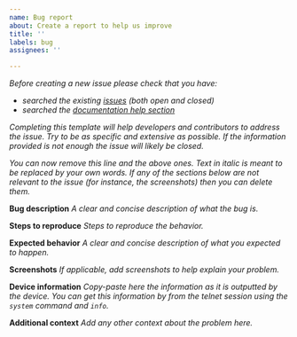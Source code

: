 ```yaml
---
name: Bug report
about: Create a report to help us improve
title: ''
labels: bug
assignees: ''

---
```


*Before creating a new issue please check that you have:*

* *searched the existing [issues](https://github.com/proddy/EMS-ESP/issues) (both open and closed)*
* *searched the [documentation help section](https://emsesp.github.io/docs)*

*Completing this template will help developers and contributors to address the issue. Try to be as specific and extensive as possible. If the information provided is not enough the issue will likely be closed.*

*You can now remove this line and the above ones. Text in italic is meant to be replaced by your own words. If any of the sections below are not relevant to the issue (for instance, the screenshots) then you can delete them.*

**Bug description**
*A clear and concise description of what the bug is.*

**Steps to reproduce**
*Steps to reproduce the behavior.*

**Expected behavior**
*A clear and concise description of what you expected to happen.*

**Screenshots**
*If applicable, add screenshots to help explain your problem.*

**Device information**
*Copy-paste here the information as it is outputted by the device. You can get this information by from the telnet session using the `system` command and `info`.*

**Additional context**
*Add any other context about the problem here.*
